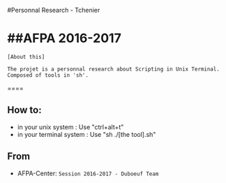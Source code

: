 #Personnal Research - Tchenier

##AFPA 2016-2017
====
```
[About this]

The projet is a personnal research about Scripting in Unix Terminal. 
Composed of tools in 'sh'.
```
====

## How to:
- in your unix system		: Use "ctrl+alt+t"
- in your terminal system	: Use "sh ./[the tool].sh"

## From

- AFPA-Center: `Session 2016-2017 - Duboeuf Team`
